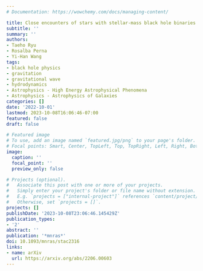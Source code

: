 ```yaml
---
# Documentation: https://wowchemy.com/docs/managing-content/

title: Close encounters of stars with stellar-mass black hole binaries
subtitle: ''
summary: ''
authors:
- Taeho Ryu
- Rosalba Perna
- Yi-Han Wang
tags:
- black hole physics
- gravitation
- gravitational wave
- hydrodynamics
- Astrophysics - High Energy Astrophysical Phenomena
- Astrophysics - Astrophysics of Galaxies
categories: []
date: '2022-10-01'
lastmod: 2023-10-08T16:06:46-07:00
featured: false
draft: false

# Featured image
# To use, add an image named `featured.jpg/png` to your page's folder.
# Focal points: Smart, Center, TopLeft, Top, TopRight, Left, Right, BottomLeft, Bottom, BottomRight.
image:
  caption: ''
  focal_point: ''
  preview_only: false

# Projects (optional).
#   Associate this post with one or more of your projects.
#   Simply enter your project's folder or file name without extension.
#   E.g. `projects = ["internal-project"]` references `content/project/deep-learning/index.md`.
#   Otherwise, set `projects = []`.
projects: []
publishDate: '2023-10-08T23:06:46.145429Z'
publication_types:
- '2'
abstract: ''
publication: '*mnras*'
doi: 10.1093/mnras/stac2316
links:
- name: arXiv
  url: https://arxiv.org/abs/2206.00603
---
```

